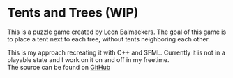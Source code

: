 
# Tents and Trees (WIP)

This is a puzzle game created by Leon Balmaekers. The goal of this game is to place a tent next to each tree, without tents neighboring each other.

This is my approach recreating it with C++ and SFML. Currently it is not in a playable state and I work on it on and off in my freetime.
<br/>
The source can be found on [GitHub](https://github.com/grandauto3/TentsAndTrees)
